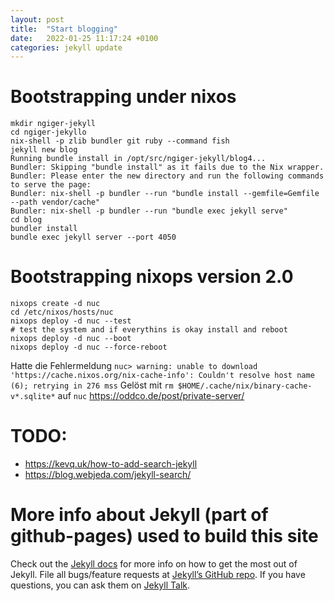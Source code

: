 ```yaml
---
layout: post
title:  "Start blogging"
date:   2022-01-25 11:17:24 +0100
categories: jekyll update
---
```

# Bootstrapping under nixos

```fish
mkdir ngiger-jekyll
cd ngiger-jekyllo
nix-shell -p zlib bundler git ruby --command fish
jekyll new blog
Running bundle install in /opt/src/ngiger-jekyll/blog4...
Bundler: Skipping "bundle install" as it fails due to the Nix wrapper.
Bundler: Please enter the new directory and run the following commands to serve the page:
Bundler: nix-shell -p bundler --run "bundle install --gemfile=Gemfile --path vendor/cache"
Bundler: nix-shell -p bundler --run "bundle exec jekyll serve"
cd blog
bundler install
bundle exec jekyll server --port 4050
 ```

# Bootstrapping nixops version 2.0

```
nixops create -d nuc
cd /etc/nixos/hosts/nuc
nixops deploy -d nuc --test
# test the system and if everythins is okay install and reboot
nixops deploy -d nuc --boot
nixops deploy -d nuc --force-reboot
```

Hatte die Fehlermeldung `nuc> warning: unable to download 'https://cache.nixos.org/nix-cache-info': Couldn't resolve host name (6); retrying in 276 mss`
Gelöst mit `rm $HOME/.cache/nix/binary-cache-v*.sqlite*` auf `nuc`
https://oddco.de/post/private-server/


# TODO: 

* https://kevq.uk/how-to-add-search-jekyll
* https://blog.webjeda.com/jekyll-search/

# More info about Jekyll (part of github-pages) used to build this site

Check out the [Jekyll docs][jekyll-docs] for more info on how to get the most out of Jekyll. File all bugs/feature requests at [Jekyll’s GitHub repo][jekyll-gh]. If you have questions, you can ask them on [Jekyll Talk][jekyll-talk].

[jekyll-docs]: https://jekyllrb.com/docs/home
[jekyll-gh]:   https://github.com/jekyll/jekyll
[jekyll-talk]: https://talk.jekyllrb.com/
